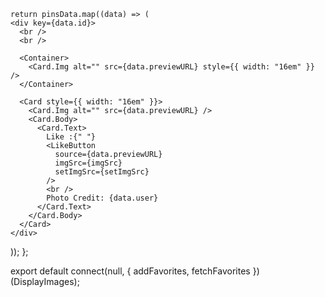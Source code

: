     return pinsData.map((data) => (
    <div key={data.id}>
      <br />
      <br />

      <Container>
        <Card.Img alt="" src={data.previewURL} style={{ width: "16em" }} />
      </Container>

      <Card style={{ width: "16em" }}>
        <Card.Img alt="" src={data.previewURL} />
        <Card.Body>
          <Card.Text>
            Like :{" "}
            <LikeButton
              source={data.previewURL}
              imgSrc={imgSrc}
              setImgSrc={setImgSrc}
            />
            <br />
            Photo Credit: {data.user}
          </Card.Text>
        </Card.Body>
      </Card>
    </div>

));
};

export default connect(null, { addFavorites, fetchFavorites })(DisplayImages);
